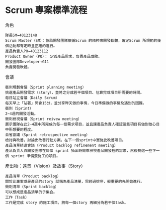 # Scrum 專案標準流程

角色

    隊長SM→40123148
    Scrum Master（SM）：協助開發團隊依循Scrum 的精神來開發軟體，確定Scrum 所規範的幾個活動都有定時且正確的進行。
    產品負責人PO→40123112
    Product Owner（PO）： 定義產品需求，負責產品成敗。
    開發團隊Developer→G11
    負責開發軟體。

會議

    衝刺規劃會議（Sprint planning meeting）
    挑選產品開發需求（story），並將之分成若干個項目、估算完成項目所需要的時間。
    每日站立會議（Daily Scrum）
    每天早上「站著」開會15分，並分享昨天做的事情，今日準備做的事情及遇到的困難。
    衝刺（Sprint）
    2~4週的開發活動。
    衝刺檢視會議（Sprint reivew meeting）
    展示團隊在此2~4週中所完成的每一個需求項目，並且讓產品負責人確認這些項目有做到他心目中所想要的程度。
    自省會議（Sprint retrospective meeting）
    檢討與改善，討論出改善行動方案，在下一個sprint中實施此改善項目。
    產品清單精進會議（Product backlog refinement meeting）
    產品負責人與開發團隊在每個 sprint 抽出時間來檢視產品開發裡的需求，然後挑選一些下一個 sprint 準備要施工的項目。

產出物：遠景（Vision）及故事（Story）

    產品清單（Product backlog）
    關於此專案或是產品的story 就稱為產品清單，需經過排序，較重要的先開始進行。
    衝刺清單（Sprint backlog）
    可以想成是產品清單的子集合。
    工作（Task）
    工作是完成 story 的施工項目。將每一個story 再細分為若干個task。

